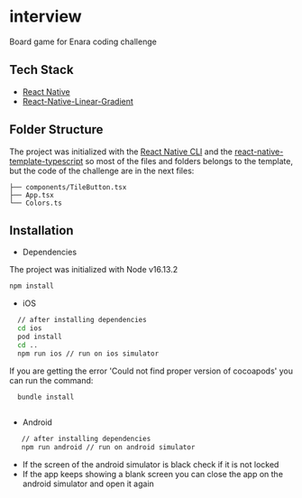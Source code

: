 # interview
Board game for Enara coding challenge

## Tech Stack

- [React Native](https://reactnative.dev)
- [React-Native-Linear-Gradient](https://github.com/react-native-linear-gradient/react-native-linear-gradient)

## Folder Structure

The project was initialized with the [React Native CLI](https://reactnative.dev/docs/environment-setup) and the [react-native-template-typescript](https://github.com/react-native-community/react-native-template-typescript)
so most of the files and folders belongs to the template, but the code of the challenge are in the next files:

    ├── components/TileButton.tsx      
    ├── App.tsx                
    └── Colors.ts

## Installation

- Dependencies
 
 The project was initialized with Node v16.13.2 
 
  ```bash
  npm install
  
  ```

- iOS
```bash  //iOS
  // after installing dependencies  
  cd ios
  pod install
  cd ..
  npm run ios // run on ios simulator
```
If you are getting the error 'Could not find proper version of cocoapods' you can run the command:

```bash
  bundle install
  
```

- Android

```bash
   // after installing dependencies
   npm run android // run on android simulator
```

- If the screen of the android simulator is black check if it is not locked
- If the app keeps showing a blank screen you can close the app on the android simulator and open it again

